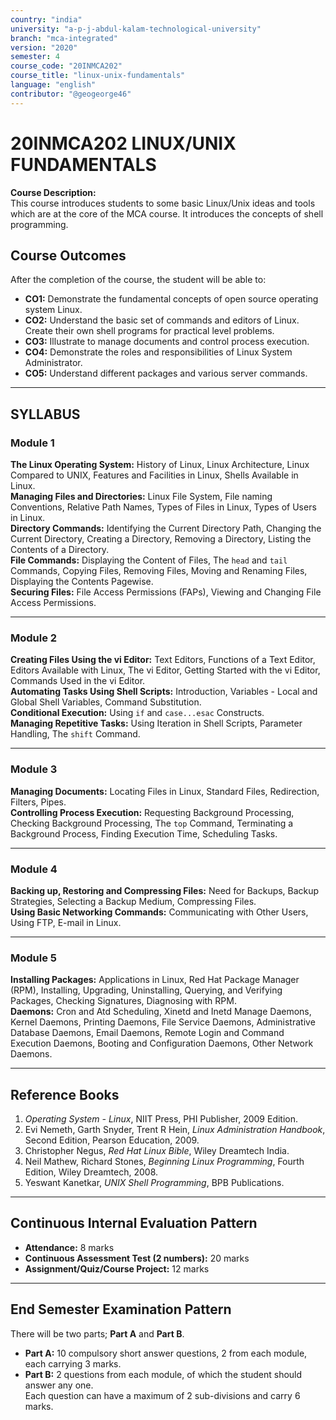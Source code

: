 ```yaml
---
country: "india"
university: "a-p-j-abdul-kalam-technological-university"
branch: "mca-integrated"
version: "2020"
semester: 4
course_code: "20INMCA202"
course_title: "linux-unix-fundamentals"
language: "english"
contributor: "@geogeorge46"
---
```


# 20INMCA202 LINUX/UNIX FUNDAMENTALS

**Course Description:**  
This course introduces students to some basic Linux/Unix ideas and tools which are at the core of the MCA course. It introduces the concepts of shell programming.

## Course Outcomes

After the completion of the course, the student will be able to:

- **CO1:** Demonstrate the fundamental concepts of open source operating system Linux.  
- **CO2:** Understand the basic set of commands and editors of Linux. Create their own shell programs for practical level problems.  
- **CO3:** Illustrate to manage documents and control process execution.  
- **CO4:** Demonstrate the roles and responsibilities of Linux System Administrator.  
- **CO5:** Understand different packages and various server commands.

---

## SYLLABUS

### **Module 1**
**The Linux Operating System:** History of Linux, Linux Architecture, Linux Compared to UNIX, Features and Facilities in Linux, Shells Available in Linux.  
**Managing Files and Directories:** Linux File System, File naming Conventions, Relative Path Names, Types of Files in Linux, Types of Users in Linux.  
**Directory Commands:** Identifying the Current Directory Path, Changing the Current Directory, Creating a Directory, Removing a Directory, Listing the Contents of a Directory.  
**File Commands:** Displaying the Content of Files, The `head` and `tail` Commands, Copying Files, Removing Files, Moving and Renaming Files, Displaying the Contents Pagewise.  
**Securing Files:** File Access Permissions (FAPs), Viewing and Changing File Access Permissions.

---

### **Module 2**
**Creating Files Using the vi Editor:** Text Editors, Functions of a Text Editor, Editors Available with Linux, The vi Editor, Getting Started with the vi Editor, Commands Used in the vi Editor.  
**Automating Tasks Using Shell Scripts:** Introduction, Variables - Local and Global Shell Variables, Command Substitution.  
**Conditional Execution:** Using `if` and `case...esac` Constructs.  
**Managing Repetitive Tasks:** Using Iteration in Shell Scripts, Parameter Handling, The `shift` Command.

---

### **Module 3**
**Managing Documents:** Locating Files in Linux, Standard Files, Redirection, Filters, Pipes.  
**Controlling Process Execution:** Requesting Background Processing, Checking Background Processing, The `top` Command, Terminating a Background Process, Finding Execution Time, Scheduling Tasks.

---

### **Module 4**
**Backing up, Restoring and Compressing Files:** Need for Backups, Backup Strategies, Selecting a Backup Medium, Compressing Files.  
**Using Basic Networking Commands:** Communicating with Other Users, Using FTP, E-mail in Linux.

---

### **Module 5**
**Installing Packages:** Applications in Linux, Red Hat Package Manager (RPM), Installing, Upgrading, Uninstalling, Querying, and Verifying Packages, Checking Signatures, Diagnosing with RPM.  
**Daemons:** Cron and Atd Scheduling, Xinetd and Inetd Manage Daemons, Kernel Daemons, Printing Daemons, File Service Daemons, Administrative Database Daemons, Email Daemons, Remote Login and Command Execution Daemons, Booting and Configuration Daemons, Other Network Daemons.

---

## Reference Books

1. *Operating System - Linux*, NIIT Press, PHI Publisher, 2009 Edition.  
2. Evi Nemeth, Garth Snyder, Trent R Hein, *Linux Administration Handbook*, Second Edition, Pearson Education, 2009.  
3. Christopher Negus, *Red Hat Linux Bible*, Wiley Dreamtech India.  
4. Neil Mathew, Richard Stones, *Beginning Linux Programming*, Fourth Edition, Wiley Dreamtech, 2008.  
5. Yeswant Kanetkar, *UNIX Shell Programming*, BPB Publications.

---

## Continuous Internal Evaluation Pattern

- **Attendance:** 8 marks  
- **Continuous Assessment Test (2 numbers):** 20 marks  
- **Assignment/Quiz/Course Project:** 12 marks  

---

## End Semester Examination Pattern

There will be two parts; **Part A** and **Part B**.  
- **Part A:** 10 compulsory short answer questions, 2 from each module, each carrying 3 marks.  
- **Part B:** 2 questions from each module, of which the student should answer any one.  
Each question can have a maximum of 2 sub-divisions and carry 6 marks.
